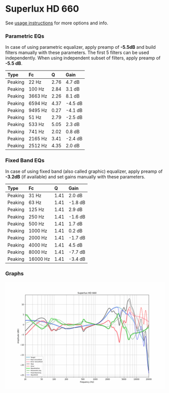 # Superlux HD 660
See [usage instructions](https://github.com/jaakkopasanen/AutoEq#usage) for more options and info.

### Parametric EQs
In case of using parametric equalizer, apply preamp of **-5.5dB** and build filters manually
with these parameters. The first 5 filters can be used independently.
When using independent subset of filters, apply preamp of **-5.5 dB**.

| Type    | Fc      |    Q | Gain    |
|:--------|:--------|:-----|:--------|
| Peaking | 22 Hz   | 2.76 | 4.7 dB  |
| Peaking | 100 Hz  | 2.84 | 3.1 dB  |
| Peaking | 3663 Hz | 2.26 | 8.1 dB  |
| Peaking | 6594 Hz | 4.37 | -4.5 dB |
| Peaking | 9495 Hz | 0.27 | -4.1 dB |
| Peaking | 51 Hz   | 2.79 | -2.5 dB |
| Peaking | 533 Hz  | 5.05 | 2.3 dB  |
| Peaking | 741 Hz  | 2.02 | 0.8 dB  |
| Peaking | 2165 Hz | 3.41 | -2.4 dB |
| Peaking | 2512 Hz | 4.35 | 2.0 dB  |

### Fixed Band EQs
In case of using fixed band (also called graphic) equalizer, apply preamp of **-3.2dB**
(if available) and set gains manually with these parameters.

| Type    | Fc       |    Q | Gain    |
|:--------|:---------|:-----|:--------|
| Peaking | 31 Hz    | 1.41 | 2.0 dB  |
| Peaking | 63 Hz    | 1.41 | -1.8 dB |
| Peaking | 125 Hz   | 1.41 | 2.9 dB  |
| Peaking | 250 Hz   | 1.41 | -1.6 dB |
| Peaking | 500 Hz   | 1.41 | 1.7 dB  |
| Peaking | 1000 Hz  | 1.41 | 0.2 dB  |
| Peaking | 2000 Hz  | 1.41 | -1.7 dB |
| Peaking | 4000 Hz  | 1.41 | 4.5 dB  |
| Peaking | 8000 Hz  | 1.41 | -7.7 dB |
| Peaking | 16000 Hz | 1.41 | -3.4 dB |

### Graphs
![](./Superlux%20HD%20660.png)